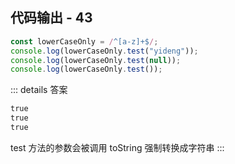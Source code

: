 ## 代码输出 - 43

```js
const lowerCaseOnly = /^[a-z]+$/;
console.log(lowerCaseOnly.test("yideng"));
console.log(lowerCaseOnly.test(null));
console.log(lowerCaseOnly.test());
```

::: details 答案

```txt
true
true
true
```

test 方法的参数会被调用 toString 强制转换成字符串
:::
